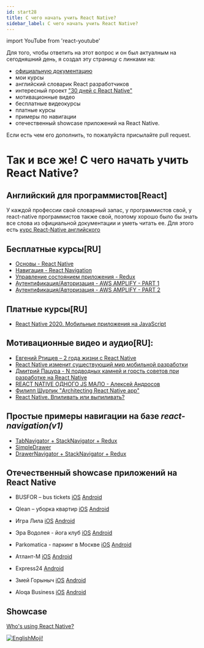 ```yaml
---
id: start28
title: C чего начать учить React Native?
sidebar_label: C чего начать учить React Native?
---
```


import YouTube from 'react-youtube'

Для того, чтобы ответить на этот вопрос и он был актуалным на сегодняшний день, я создал эту страницу c линками на:

<YouTube videoId='o8H-jcFtm5Q' />

- [официальную документацию](https://facebook.github.io/react-native/docs/getting-started.html)
- мои курсы
- английский словарик React разработчиков
- интересный проект ["30 дней с React Native"](https://github.com/fangwei716/30-days-of-react-native)
- мотивационные видео
- бесплатные видеокурсы
- платные курсы
- примеры по навигации
- отечественный showcase приложений на React Native.

Если есть чем его дополнить, то пожалуйста присылайте pull request.

# Так и все же! С чего начать учить React Native?

## Английский для программистов[React]

У каждой профессии свой словарный запас, у программистов свой, у react-native программистов также свой, поэтому хорошо было бы знать все слова из официальной документации и уметь читать ее. Для этого есть [курс React-Native английского](https://www.memrise.com/course/1450006/react-react-native/)

## Бесплатные курсы[RU]

- [Основы - React Native](https://github.com/react-native-village/react-native-init/tree/master/stargate)
- [Навигация - React Navigation](https://github.com/react-native-village/react-native-init/tree/master/stargate1)
- [Управление состоянием приложения - Redux](https://github.com/react-native-village/react-native-init/tree/master/stargate2)
- [Аутентификация/Авторизация - AWS AMPLIFY - PART 1](https://youtu.be/9uOGS7Pw1fo)
- [Аутентификация/Авторизация - AWS AMPLIFY - PART 2](https://www.youtube.com/watch?v=CM_M5cNLmK4)

## Платные курсы[RU]

- [React Native 2020. Мобильные приложения на JavaScript](https://www.udemy.com/course/react-native-complete-guide/)

## Мотивационные видео и аудио[RU]:

- [Евгений Ртищев – 2 года жизни с React Native](https://youtu.be/t8EkRQn_MVk)
- [React Native изменит существующий мир мобильной разработки](https://www.youtube.com/watch?v=Fdi6YcmBVG8&t=9s)
- [Дмитрий Пацура - N подводных камней и горсть советов при разработке на React Native](https://youtu.be/qehnKIu30mY)
- [REACT NATIVE ОДНОГО JS МАЛО - Алексей Андросов](https://www.youtube.com/watch?v=RwTmWpZ0MyA)
- [Филипп Шурпик "Architecting React Native app"](https://www.youtube.com/watch?v=3MmwAW1VnGo)
- [React Native. Впиливать или выпиливать?](https://androiddev.apptractor.ru/android-dev-podkast-70/)

## Простые примеры навигации на базе _react-navigation(v1)_

- [TabNavigator + StackNavigator + Redux](https://github.com/react-native-village/TabStackNavigatorRedux)
- [SimpleDrawer](https://github.com/react-native-village/SimpleDrawer)
- [DrawerNavigator + StackNavigator + Redux](https://github.com/react-native-village/DrawerStackNavigatorRedux)

## Отечественный showcase приложений на React Native

- BUSFOR – bus tickets [iOS](https://itunes.apple.com/app/busfor-bilety-na-avtobusy/id1029817513?ls=1&mt=8) [Android](https://play.google.com/store/apps/details?id=com.busfor.Busfor)

- Qlean – уборка квартир [iOS](https://itunes.apple.com/app/id1011771034?mt=8) [Android](https://play.google.com/store/apps/details?id=com.qlean.qlean)

- Игра Лила [iOS](https://itunes.apple.com/ru/app/дхарма/id1296604457?mt=8) [Android](https://play.google.com/store/apps/details?id=com.dharma)

- Эра Водолея - йога клуб [iOS](https://itunes.apple.com/app/id1313316908) [Android](https://play.google.com/store/apps/details?id=com.aquarianage)

- Parkomatica - паркинг в Москве [iOS](https://itunes.apple.com/us/app/parkomatica-moscow-parking/id1268850750?mt=8) [Android](https://play.google.com/store/apps/details?id=ru.parkomatica&hl=ru)

- Атлант-М [iOS](https://itunes.apple.com/ru/app/атлант-м/id515931794?mt=8) [Android](https://play.google.com/store/apps/details?id=com.atlantm&hl=ru)

- Express24 [Android](https://play.google.com/store/apps/details?id=com.uznewmax.theflash)

- Змей Горыныч [iOS](https://itunes.apple.com/ru/app/%D0%B0%D0%B7%D1%81-%D0%B7%D0%BC%D0%B5%D0%B9%D0%B3%D0%BE%D1%80%D1%8B%D0%BD%D1%8B%D1%87/id1378411298?l=ru&ls=1&mt=8) [Android](https://play.google.com/store/apps/details?id=com.gorynichthedragon.app)

- Aloqa Business [iOS](https://apps.apple.com/ru/app/aloqa-business/id1491490888) [Android](https://play.google.com/store/apps/details?id=uz.aloqa.business&hl=ru)

## Showcase

[Who's using React Native?](https://reactnative.dev/showcase)

[![EnglishMoji!](/img/logo/englishmoji.png)](https://apps.apple.com/kz/app/englishmoji/id6450254885)
